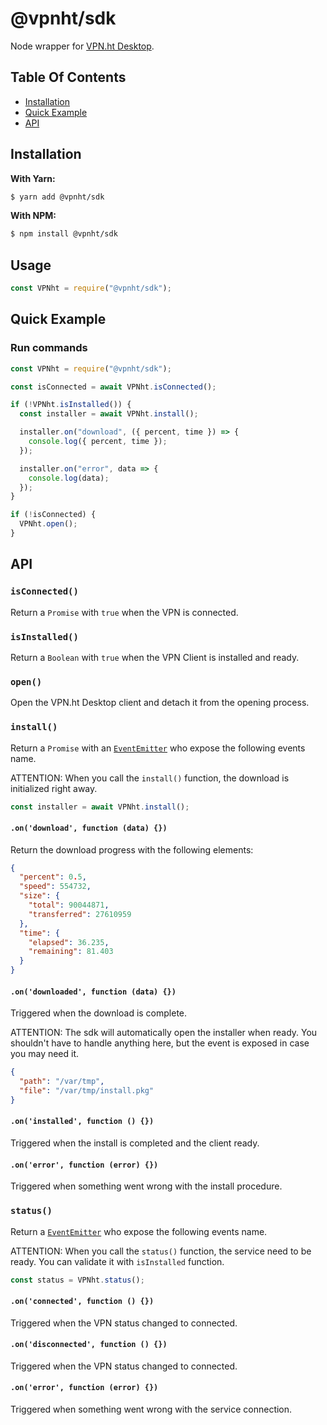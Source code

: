 # @vpnht/sdk

Node wrapper for [VPN.ht Desktop](https://github.com/vpnht/desktop).

## Table Of Contents

- [Installation](#installation)
- [Quick Example](#quick-example)
- [API](#api)

## Installation

**With Yarn:**

```bash
$ yarn add @vpnht/sdk
```

**With NPM:**

```bash
$ npm install @vpnht/sdk
```

## Usage

```javascript
const VPNht = require("@vpnht/sdk");
```

## Quick Example

### Run commands

```javascript
const VPNht = require("@vpnht/sdk");

const isConnected = await VPNht.isConnected();

if (!VPNht.isInstalled()) {
  const installer = await VPNht.install();

  installer.on("download", ({ percent, time }) => {
    console.log({ percent, time });
  });

  installer.on("error", data => {
    console.log(data);
  });
}

if (!isConnected) {
  VPNht.open();
}
```

## API

### `isConnected()`

Return a `Promise` with `true` when the VPN is connected.

### `isInstalled()`

Return a `Boolean` with `true` when the VPN Client is installed and ready.

### `open()`

Open the VPN.ht Desktop client and detach it from the opening process.

### `install()`

Return a `Promise` with an [`EventEmitter`](https://nodejs.org/api/events.html#events_class_eventemitter) who expose the following events name.

ATTENTION: When you call the `install()` function, the download is initialized right away.

```javascript
const installer = await VPNht.install();
```

#### `.on('download', function (data) {})`

Return the download progress with the following elements:

```json
{
  "percent": 0.5,
  "speed": 554732,
  "size": {
    "total": 90044871,
    "transferred": 27610959
  },
  "time": {
    "elapsed": 36.235,
    "remaining": 81.403
  }
}
```

#### `.on('downloaded', function (data) {})`

Triggered when the download is complete.

ATTENTION: The sdk will automatically open the installer when ready. You shouldn't have to handle anything here, but the event is exposed in case you may need it.

```json
{
  "path": "/var/tmp",
  "file": "/var/tmp/install.pkg"
}
```

#### `.on('installed', function () {})`

Triggered when the install is completed and the client ready.

#### `.on('error', function (error) {})`

Triggered when something went wrong with the install procedure.

### `status()`

Return a [`EventEmitter`](https://nodejs.org/api/events.html#events_class_eventemitter) who expose the following events name.

ATTENTION: When you call the `status()` function, the service need to be ready. You can validate it with `isInstalled` function.

```javascript
const status = VPNht.status();
```

#### `.on('connected', function () {})`

Triggered when the VPN status changed to connected.

#### `.on('disconnected', function () {})`

Triggered when the VPN status changed to connected.

#### `.on('error', function (error) {})`

Triggered when something went wrong with the service connection.
